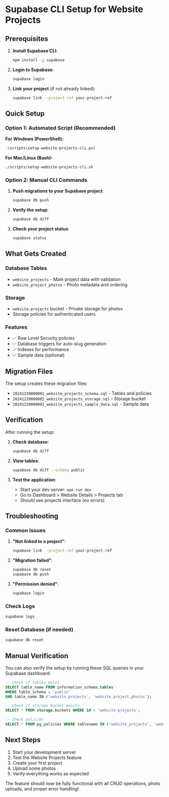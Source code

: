 # Supabase CLI Setup for Website Projects

## Prerequisites

1. **Install Supabase CLI**:
   ```bash
   npm install -g supabase
   ```

2. **Login to Supabase**:
   ```bash
   supabase login
   ```

3. **Link your project** (if not already linked):
   ```bash
   supabase link --project-ref your-project-ref
   ```

## Quick Setup

### Option 1: Automated Script (Recommended)

**For Windows (PowerShell):**
```powershell
.\scripts\setup-website-projects-cli.ps1
```

**For Mac/Linux (Bash):**
```bash
./scripts/setup-website-projects-cli.sh
```

### Option 2: Manual CLI Commands

1. **Push migrations to your Supabase project**:
   ```bash
   supabase db push
   ```

2. **Verify the setup**:
   ```bash
   supabase db diff
   ```

3. **Check your project status**:
   ```bash
   supabase status
   ```

## What Gets Created

### Database Tables
- `website_projects` - Main project data with validation
- `website_project_photos` - Photo metadata and ordering

### Storage
- `website-projects` bucket - Private storage for photos
- Storage policies for authenticated users

### Features
- ✅ Row Level Security policies
- ✅ Database triggers for auto-slug generation
- ✅ Indexes for performance
- ✅ Sample data (optional)

## Migration Files

The setup creates these migration files:
- `20241220000001_website_projects_schema.sql` - Tables and policies
- `20241220000002_website_projects_storage.sql` - Storage bucket
- `20241220000003_website_projects_sample_data.sql` - Sample data

## Verification

After running the setup:

1. **Check database**:
   ```bash
   supabase db diff
   ```

2. **View tables**:
   ```bash
   supabase db diff --schema public
   ```

3. **Test the application**:
   - Start your dev server: `npm run dev`
   - Go to Dashboard > Website Details > Projects tab
   - Should see projects interface (no errors)

## Troubleshooting

### Common Issues

1. **"Not linked to a project"**:
   ```bash
   supabase link --project-ref your-project-ref
   ```

2. **"Migration failed"**:
   ```bash
   supabase db reset
   supabase db push
   ```

3. **"Permission denied"**:
   ```bash
   supabase login
   ```

### Check Logs

```bash
supabase logs
```

### Reset Database (if needed)

```bash
supabase db reset
```

## Manual Verification

You can also verify the setup by running these SQL queries in your Supabase dashboard:

```sql
-- Check if tables exist
SELECT table_name FROM information_schema.tables 
WHERE table_schema = 'public' 
AND table_name IN ('website_projects', 'website_project_photos');

-- Check if storage bucket exists
SELECT * FROM storage.buckets WHERE id = 'website-projects';

-- Check policies
SELECT * FROM pg_policies WHERE tablename IN ('website_projects', 'website_project_photos');
```

## Next Steps

1. Start your development server
2. Test the Website Projects feature
3. Create your first project
4. Upload some photos
5. Verify everything works as expected

The feature should now be fully functional with all CRUD operations, photo uploads, and proper error handling!


